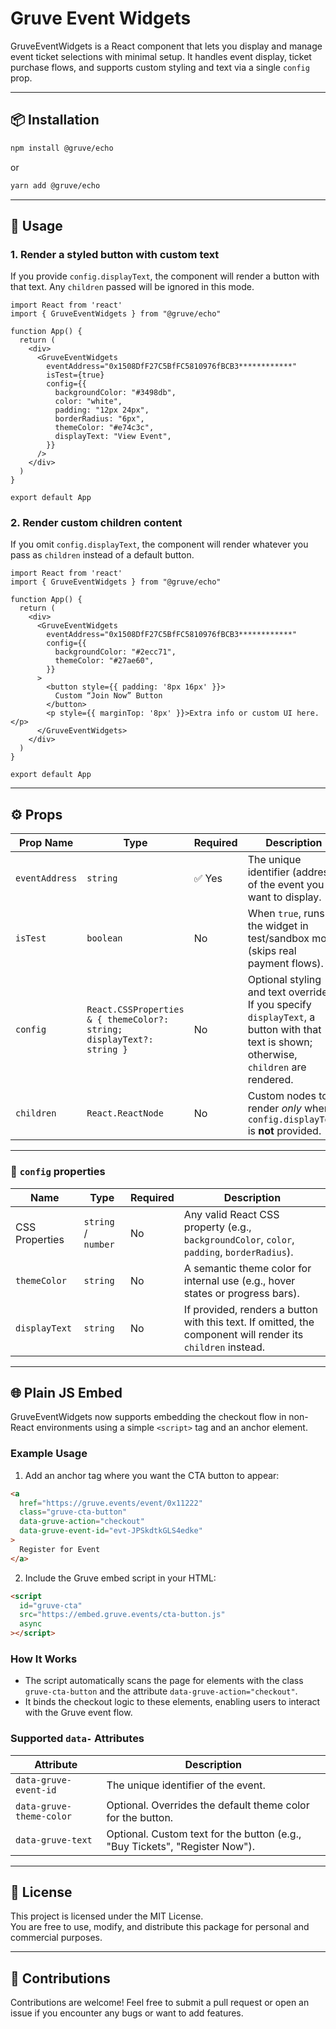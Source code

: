 # Gruve Event Widgets

GruveEventWidgets is a React component that lets you display and manage event ticket selections with minimal setup. It handles event display, ticket purchase flows, and supports custom styling and text via a single `config` prop.

---

## 📦 Installation

```bash
npm install @gruve/echo
```

or

```bash
yarn add @gruve/echo
```

---

## 🚀 Usage

### 1. Render a styled button with custom text

If you provide `config.displayText`, the component will render a button with that text. Any `children` passed will be ignored in this mode.

```tsx
import React from 'react'
import { GruveEventWidgets } from "@gruve/echo"

function App() {
  return (
    <div>
      <GruveEventWidgets
        eventAddress="0x1508DfF27C5BfFC5810976fBCB3************"
        isTest={true}
        config={{
          backgroundColor: "#3498db",
          color: "white",
          padding: "12px 24px",
          borderRadius: "6px",
          themeColor: "#e74c3c",
          displayText: "View Event",
        }}
      />
    </div>
  )
}

export default App
```

### 2. Render custom children content

If you omit `config.displayText`, the component will render whatever you pass as `children` instead of a default button.

```tsx
import React from 'react'
import { GruveEventWidgets } from "@gruve/echo"

function App() {
  return (
    <div>
      <GruveEventWidgets
        eventAddress="0x1508DfF27C5BfFC5810976fBCB3************"
        config={{
          backgroundColor: "#2ecc71",
          themeColor: "#27ae60",
        }}
      >
        <button style={{ padding: '8px 16px' }}>
          Custom “Join Now” Button
        </button>
        <p style={{ marginTop: '8px' }}>Extra info or custom UI here.</p>
      </GruveEventWidgets>
    </div>
  )
}

export default App
```



---

## ⚙️ Props

| Prop Name     | Type                                                                             | Required | Description                                                                                          |
| ------------- | -------------------------------------------------------------------------------- | -------- | ---------------------------------------------------------------------------------------------------- |
| `eventAddress`| `string`                                                                         | ✅ Yes   | The unique identifier (address) of the event you want to display.                                    |
| `isTest`      | `boolean`                                                                        | No       | When `true`, runs the widget in test/sandbox mode (skips real payment flows).                        |
| `config`      | `React.CSSProperties & { themeColor?: string; displayText?: string }`            | No       | Optional styling and text overrides. If you specify `displayText`, a button with that text is shown; otherwise, `children` are rendered. |
| `children`    | `React.ReactNode`                                                                | No       | Custom nodes to render *only* when `config.displayText` is **not** provided.                         |

---

### 📐 `config` properties

| Name            | Type       | Required | Description                                                                                  |
| --------------- | ---------- | -------- | -------------------------------------------------------------------------------------------- |
| CSS Properties  | `string` / `number` | No       | Any valid React CSS property (e.g., `backgroundColor`, `color`, `padding`, `borderRadius`).  |
| `themeColor`    | `string`   | No       | A semantic theme color for internal use (e.g., hover states or progress bars).              |
| `displayText`   | `string`   | No       | If provided, renders a button with this text. If omitted, the component will render its `children` instead. |

---

## 🌐 Plain JS Embed

GruveEventWidgets now supports embedding the checkout flow in non-React environments using a simple `<script>` tag and an anchor element.

### Example Usage

1. Add an anchor tag where you want the CTA button to appear:

```html
<a
  href="https://gruve.events/event/0x11222"
  class="gruve-cta-button"
  data-gruve-action="checkout"
  data-gruve-event-id="evt-JPSkdtkGLS4edke"
>
  Register for Event
</a>
```

2. Include the Gruve embed script in your HTML:

```html
<script
  id="gruve-cta"
  src="https://embed.gruve.events/cta-button.js"
  async
></script>
```

### How It Works

- The script automatically scans the page for elements with the class `gruve-cta-button` and the attribute `data-gruve-action="checkout"`.
- It binds the checkout logic to these elements, enabling users to interact with the Gruve event flow.

### Supported `data-` Attributes

| Attribute               | Description                                                                 |
| ----------------------- | --------------------------------------------------------------------------- |
| `data-gruve-event-id`   | The unique identifier of the event.                                         |
| `data-gruve-theme-color`| Optional. Overrides the default theme color for the button.                 |
| `data-gruve-text`       | Optional. Custom text for the button (e.g., "Buy Tickets", "Register Now"). |

---

## 📜 License

This project is licensed under the MIT License.  
You are free to use, modify, and distribute this package for personal and commercial purposes.

---

## 🤝 Contributions

Contributions are welcome! Feel free to submit a pull request or open an issue if you encounter any bugs or want to add features.




